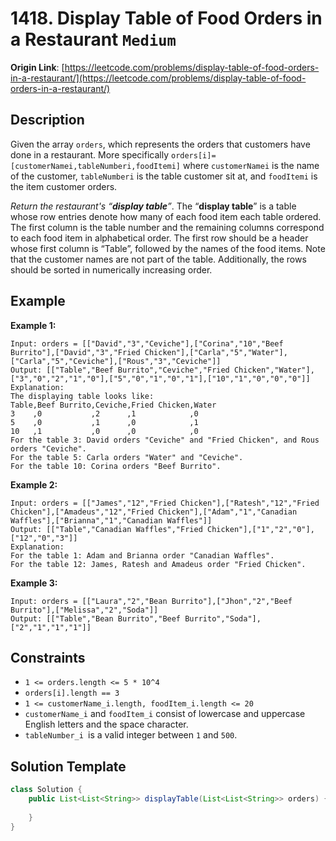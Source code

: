 # 1418. Display Table of Food Orders in a Restaurant `Medium`

**Origin Link**: [https://leetcode.com/problems/display-table-of-food-orders-in-a-restaurant/](https://leetcode.com/problems/display-table-of-food-orders-in-a-restaurant/)

## Description

Given the array `orders`, which represents the orders that customers have done in a restaurant. More specifically `orders[i]=[customerNamei,tableNumberi,foodItemi]` where `customerNamei` is the name of the customer, `tableNumberi` is the table customer sit at, and `foodItemi` is the item customer orders.

*Return the restaurant's “**display table**”*. The “**display table**” is a table whose row entries denote how many of each food item each table ordered. The first column is the table number and the remaining columns correspond to each food item in alphabetical order. The first row should be a header whose first column is “Table”, followed by the names of the food items. Note that the customer names are not part of the table. Additionally, the rows should be sorted in numerically increasing order.


## Example

**Example 1:**

```
Input: orders = [["David","3","Ceviche"],["Corina","10","Beef Burrito"],["David","3","Fried Chicken"],["Carla","5","Water"],["Carla","5","Ceviche"],["Rous","3","Ceviche"]]
Output: [["Table","Beef Burrito","Ceviche","Fried Chicken","Water"],["3","0","2","1","0"],["5","0","1","0","1"],["10","1","0","0","0"]] 
Explanation:
The displaying table looks like:
Table,Beef Burrito,Ceviche,Fried Chicken,Water
3    ,0           ,2      ,1            ,0
5    ,0           ,1      ,0            ,1
10   ,1           ,0      ,0            ,0
For the table 3: David orders "Ceviche" and "Fried Chicken", and Rous orders "Ceviche".
For the table 5: Carla orders "Water" and "Ceviche".
For the table 10: Corina orders "Beef Burrito". 
```

**Example 2:**

```
Input: orders = [["James","12","Fried Chicken"],["Ratesh","12","Fried Chicken"],["Amadeus","12","Fried Chicken"],["Adam","1","Canadian Waffles"],["Brianna","1","Canadian Waffles"]]
Output: [["Table","Canadian Waffles","Fried Chicken"],["1","2","0"],["12","0","3"]] 
Explanation: 
For the table 1: Adam and Brianna order "Canadian Waffles".
For the table 12: James, Ratesh and Amadeus order "Fried Chicken".
```

**Example 3:**

```
Input: orders = [["Laura","2","Bean Burrito"],["Jhon","2","Beef Burrito"],["Melissa","2","Soda"]]
Output: [["Table","Bean Burrito","Beef Burrito","Soda"],["2","1","1","1"]]
```


## Constraints

- `1 <= orders.length <= 5 * 10^4`
- `orders[i].length == 3`
- `1 <= customerName_i.length, foodItem_i.length <= 20`
- `customerName_i` and `foodItem_i` consist of lowercase and uppercase English letters and the space character.
- `tableNumber_i `is a valid integer between `1` and `500`.


## Solution Template

```java
class Solution {
    public List<List<String>> displayTable(List<List<String>> orders) {
        
    }
}
```
